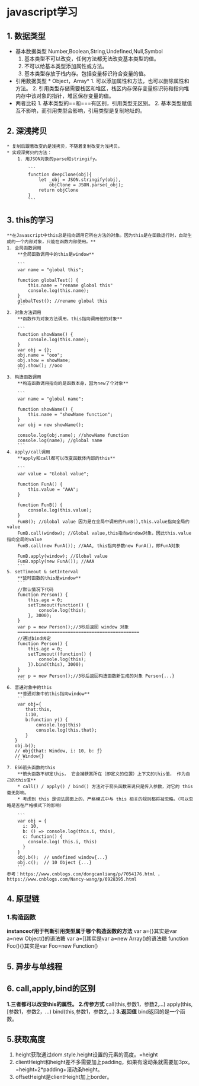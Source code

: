 # **javascript学习**
## 1. 数据类型
* 基本数据类型
Number,Boolean,String,Undefined,Null,Symbol
   1. 基本类型不可以改变，任何方法都无法改变基本类型的值。
   2. 不可以给基本类型添加属性或方法。
   3. 基本类型存放于栈内存。包括变量标识符合变量的值。
* 引用数据类型
        * Object，Array*
        1. 可以添加属性和方法，也可以删除属性和方法。
        2. 引用类型存储需要栈区和堆区，栈区内存保存变量标识符和指向堆内存中该对象的指针，堆区保存变量的值。
* 两者比较
        1. 基本类型的==和===有区别，引用类型无区别。
        2. 基本类型赋值互不影响，而引用类型会影响，引用类型是复制地址的。
## 2. 深浅拷贝
    * 复制后跟着改变的是浅拷贝，不随着复制改变为浅拷贝。
    * 实现深拷贝的方法：
        1. 用JSON对象的parse和stringify。
            
            ```
            function deepClone(obj){
                let _obj = JSON.stringify(obj),
                    objClone = JSON.parse(_obj);
                return objClone
            }    
            ```
## 3. this的学习
    **在Javascript中this总是指向调用它所在方法的对象。因为this是在函数运行时，自动生成的一个内部对象，只能在函数内部使用。**
    1. 全局函数调用
        **全局函数调用中的this是window**
        
        ```
        var name = "global this";

        function globalTest() {
            this.name = "rename global this"
            console.log(this.name);
        }
        globalTest(); //rename global this
        ```
    2. 对象方法调用
        **函数作为对象方法调用，this指向调用他的对象**
        
        ```
        function showName() {
            console.log(this.name);
        }
        var obj = {};
        obj.name = "ooo";
        obj.show = showName;
        obj.show(); //ooo
        ```
    3. 构造函数调用
        **构造函数调用指向的是函数本身，因为new了个对象**
        
        ```
        var name = "global name";
    
        function showName() {
            this.name = "showName function";
        }
        var obj = new showName();
    
        console.log(obj.name); //showName function
        console.log(name); //global name
        ```
    4. apply/call调用
        **apply和call都可以改变函数体内部的this**
        
        ```
        var value = "Global value";
    
        function FunA() {
            this.value = "AAA";
        }
    
        function FunB() {
            console.log(this.value);
        }
        FunB(); //Global value 因为是在全局中调用的FunB(),this.value指向全局的value
        FunB.call(window); //Global value,this指向window对象，因此this.value指向全局的value
        FunB.call(new FunA()); //AAA, this指向参数new FunA()，即FunA对象
    
        FunB.apply(window); //Global value
        FunB.apply(new FunA()); //AAA
        ```
    5. setTimeout & setInterval
        **延时函数的this是window**
        ```
        //默认情况下代码
        function Person() {  
            this.age = 0;  
            setTimeout(function() {
                console.log(this);
            }, 3000);
        }
        var p = new Person();//3秒后返回 window 对象
        ==============================================
        //通过bind绑定
        function Person() {  
            this.age = 0;  
            setTimeout((function() {
                console.log(this);
            }).bind(this), 3000);
        }
        var p = new Person();//3秒后返回构造函数新生成的对象 Person{...}
        ```
    6. 普通对象中的this
        **普通对象中的this指向window**
        ```
        var obj={
           that:this,
           i:10,
           b:function y() {
               console.log(this)
               console.log(this.that);
           }
       }
       obj.b();
       // obj{that: Window, i: 10, b: ƒ}
       // Window{}
        ```
    7. ES6箭头函数的this
        **箭头函数不绑定this， 它会捕获其所在（即定义的位置）上下文的this值， 作为自己的this值**
        * call() / apply() / bind() 方法对于箭头函数来说只是传入参数，对它的 this 毫无影响。
        * 考虑到 this 是词法层面上的，严格模式中与 this 相关的规则都将被忽略。（可以忽略是否在严格模式下的影响）
        
        ```
        var obj = {
          i: 10,
          b: () => console.log(this.i, this),
          c: function() {
            console.log( this.i, this)
          }
        }
        obj.b();  // undefined window{...}
        obj.c();  // 10 Object {...}
        ```
    参考：https://www.cnblogs.com/dongcanliang/p/7054176.html ， https://www.cnblogs.com/Nancy-wang/p/6928395.html
## 4. 原型链
### 1.构造函数
**instanceof用于判断引用类型属于哪个构造函数的方法**
    var a={}其实是var a=new Object()的语法糖
    var a=[]其实是var a=new Array()的语法糖
    function Foo(){}其实是var Foo=new Function()
## 5. 异步与单线程
## 6. call,apply,bind的区别
**1.三者都可以改变this的属性。**
    **2.传参方式**
        call(this,参数1，参数2,...)
        apply(this,[参数1，参数2，...)
        bind(this,参数1，参数2,...)
**3.返回值**
        bind返回的是一个函数。
## 5.获取高度
   1. height获取通过dom.style.height设置的元素的高度。=height
   2. clientHeight和height差不多需要加上padding，如果有滚动条就需要加3px。=height+2*padding+滚动条height。
   3. offsetHeight是clientHeight加上border。
